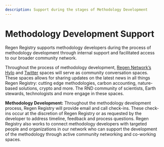 ```yaml
---
description: Support during the stages of Methodology Development
---
```


# Methodology Development Support

Regen Registry supports methodology developers during the process of methodology development through internal support and facilitated access to our broader community network.

Throughout the process of methodology development, [Regen Network’s Hylo](../regen-registry-overview/registry-hylo-guide.md) and [Twitter](https://mobile.twitter.com/regennetworkdev) spaces will serve as community conversation spaces. These spaces allows for sharing updates on the latest news in all things Regen Registry: cutting edge methodologies, carbon accounting, nature-based solutions, crypto and more. The RND community of scientists, Earth stewards, technologists and more engage in these spaces.

**Methodology Development:** Throughout the methodology development process, Regen Registry will provide email and call check-ins. These check-ins occur at the discretion of Regen Registry or as requested by the developer to address timeline, feedback and process questions. Regen Registry also works to connect methodology developers with targeted people and organizations in our network who can support the development of the methodology through active community networking and co-working spaces.&#x20;
